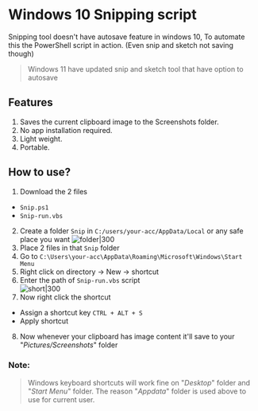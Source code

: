 # Windows 10 Snipping script
Snipping tool doesn't have autosave feature in windows 10, To automate this the PowerShell script in action.
(Even snip and sketch not saving though)
> Windows 11 have updated snip and sketch tool that have option to autosave
## Features
1. Saves the current clipboard image to the Screenshots folder.
2. No app installation required.
3. Light weight.
4. Portable.
## How to use?
1. Download the 2 files
  * `Snip.ps1`
  * `Snip-run.vbs`
2. Create a folder `Snip` in `C:/users/your-acc/AppData/Local` or any safe place you want ![folder|300](https://i.imgur.com/109tLau.png)
3. Place 2 files in that `Snip` folder
4. Go to `C:\Users\your-acc\AppData\Roaming\Microsoft\Windows\Start Menu`
5. Right click on directory -> New -> shortcut
6. Enter the path of  `Snip-run.vbs` script  
![short|300](https://i.imgur.com/iee3kSh.png)  
7. Now right click the shortcut
  * Assign a shortcut key `CTRL + ALT + S`
  * Apply shortcut
8. Now whenever your clipboard has image content it'll save to your "_Pictures/Screenshots_" folder

### Note:
> Windows keyboard shortcuts will work fine on "_Desktop_" folder and "_Start Menu_" folder.
The reason "_Appdata_" folder is used above to use for current user.
